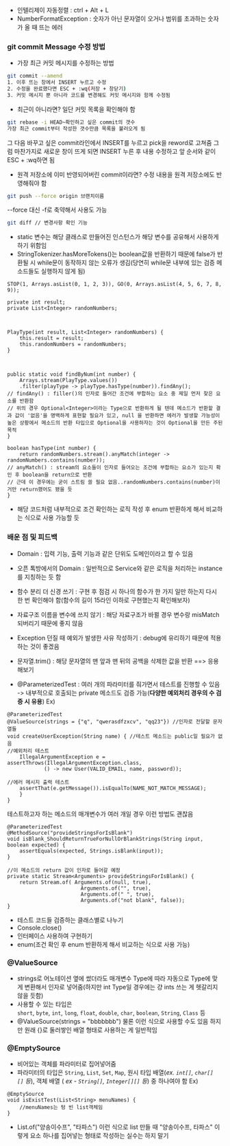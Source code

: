 - 인텔리제이 자동정렬 : ctrl + Alt + L
- NumberFormatException : 숫자가 아닌 문자열이 오거나 범위를 초과하는 숫자가 올 때 뜨는 에러
### git commit Message 수정 방법
- 가장 최근 커밋 메시지를 수정하는 방법
```bash
git commit --amend
1. 이후 뜨는 창에서 INSERT 누르고 수정
2. 수정을 완료했다면 ESC + :wq(저장 + 창닫기)
3. 커밋 메시지 뿐 아니라 코드를 변경해도 커밋 메시지와 함께 수정됨
```
- 최근이 아니라면? 일단 커밋 목록을 확인해야 함
```bash
git rebase -i HEAD~확인하고 싶은 commit의 갯수
가장 최근 commit부터 작성한 갯수만큼 목록을 불러오게 됨
```
그 다음 바꾸고 싶은 commit라인에서 INSERT를 누르고 pick을 reword로 고쳐줌
그럼 마찬가지로 새로운 창이 뜨게 되면 INSERT 누른 후 내용 수정하고 앞 순서와 같이 ESC + :wq하면 됨
- 원격 저장소에 이미 반영되어버린 commit이라면? 수정 내용을 원격 저장소에도 반영해줘야 함
```bash
git push --force origin 브랜치이름
```
--force 대신 -f로 축약해서 사용도 가능
```bash
git diff // 변경사항 확인 기능
```

- static 변수는 해당 클래스로 만들어진 인스턴스가 해당 변수를 공유해서 사용하게 하기 위함임
- StringTokenizer.hasMoreTokens()는 boolean값을 반환하기 때문에 false가 반환될 시 while문이 동작하지 않는 오류가 생김(당연히 while문 내부에 있는 검증 메소드들도 실행하지 않게 됨)

```
STOP(1, Arrays.asList(0, 1, 2, 3)), GO(0, Arrays.asList(4, 5, 6, 7, 8, 9));

private int result;
private List<Integer> randomNumbers;

  

PlayType(int result, List<Integer> randomNumbers) {
	this.result = result;
	this.randomNumbers = randomNumbers;
}

  

public static void findByNum(int number) {
	Arrays.stream(PlayType.values())
	.filter(playType -> playType.hasType(number)).findAny();
// findAny() : filler()의 인자로 들어간 조건에 부합하는 요소 중 제일 먼저 찾은 요소를 반환함
// 위의 경우 Optional<Integer>이라는 Type으로 반환하게 될 텐데 메소드가 반환할 결과 값이 '없음'을 명백하게 표현할 필요가 있고, null 을 반환하면 에러가 발생할 가능성이 높은 상황에서 메소드의 반환 타입으로 Optional을 사용하자는 것이 Optional을 만든 주된 목적
}

boolean hasType(int number) {
	return randomNumbers.stream().anyMatch(integer -> randomNumbers.contains(number));
// anyMatch() : stream의 요소들이 인자로 들어오는 조건에 부합하는 요소가 있는지 확인 후 boolean을 return으로 반환
// 근데 이 경우에는 굳이 스트림 쓸 필요 없음..randomNumbers.contains(number)이거만 return했어도 됐을 듯
}
```
- 해당 코드처럼 내부적으로 조건 확인하는 로직 작성 후 enum 반환하게 해서 비교하는 식으로 사용 가능할 듯

### 배운 점 및 피드백
- Domain : 입력 기능, 출력 기능과 같은 단위도 도메인이라고 할 수 있음
- 오픈 톡방에서의 Domain : 일반적으로 Service와 같은 로직을 처리하는 instance를 지칭하는 듯 함

- 함수 분리 더 신경 쓰기 : 구현 후 점검 시 하나의 함수가 한 가지 일만 하는지 다시 한 번 확인해야 함(함수의 길이 15라인 이하로 구현했는지 확인해보자)
- 자료구조 이름을 변수에 쓰지 않기 : 해당 자료구조가 바뀔 경우 변수랑 misMatch되버리기 때문에 좋지 않음
- Exception 던질 때 예외가 발생한 사유 작성하기 : debug에 유리하기 때문에 적용하는 것이 좋겠음
- 문자열.trim() : 해당 문자열의 맨 앞과 맨 뒤의 공백을 삭제한 값을 반환 ==> 응용해보기
- @ParameterizedTest : 여러 개의 파라미터를 줘가면서 테스트를 진행할 수 있음 -> 내부적으로 호출되는 private 메소드도 검증 가능(**다양한 예외처리 경우의 수 검증 시 유용**)
Ex)
```
@ParameterizedTest
@ValueSource(strings = {"q", "qwerasdfzxcv", "qq23"}) //인자로 전달할 문자열들
void createUserException(String name) { //테스트 메소드는 public일 필요가 없음
//예외처리 테스트
	IllegalArgumentException e = assertThrows(IllegalArgumentException.class,
			() -> new User(VALID_EMAIL, name, password)); 

//에러 메시지 출력 테스트
	assertThat(e.getMessage()).isEqualTo(NAME_NOT_MATCH_MESSAGE);
	} 
}
```
테스트하고자 하는 메소드의 매개변수가 여러 개일 경우 이런 방법도 괜찮음 
```
@ParameterizedTest
@MethodSource("provideStringsForIsBlank") 
void isBlank_ShouldReturnTrueForNullOrBlankStrings(String input, boolean expected) { 
	assertEquals(expected, Strings.isBlank(input)); 
} 

//이 메소드의 return 값이 인자로 들어갈 예정
private static Stream<Arguments> provideStringsForIsBlank() { 
	return Stream.of( Arguments.of(null, true), 
						Arguments.of("", true), 
						Arguments.of(" ", true), 
						Arguments.of("not blank", false)); 
}
```
- 테스트 코드들 검증하는 클래스별로 나누기
- Console.close()
- 인터페이스 사용하여 구현하기
- enum(조건 확인 후 enum 반환하게 해서 비교하는 식으로 사용 가능)

### @ValueSource
- strings로 어노테이션 옆에 썼더라도 매개변수 Type에 따라 자동으로 Type에 맞게 변환해서 인자로 넣어줌(하지만 int Type일 경우에는 걍 ints 쓰는 게 헷갈리지 않을 듯함)
- 사용할 수 있는 타입은 `short`, `byte`, `int`, `long`, `float`, `double`, `char`, `boolean`, `String`, `Class` 등
- @ValueSource(strings = "bbbbbbb") 물론 이런 식으로 사용할 수도 있음 하지만 원래 {}로 둘러쌓인 배열 형태로 사용하는 게 일반적임
### @EmptySource
- 비어있는 객체를 파라미터로 집어넣어줌
- 파라미터의 타입은 `String`, `List`, `Set`, `Map`, 원시 타입 배열(_ex. `int[]`, `char[][]` 등_), 객체 배열
( _ex - `String[]`, `Integer[][]` 등_) 중 하나여야 함
Ex) 
```
@EmptySource  
void isExistTest(List<String> menuNames) {  
	//menuNames는 텅 빈 list객체임 
}
```

- List.of("양송이수프", "타파스") 이런 식으로 list 만들 때 "양송이수프, 타파스" 이렇게 요소 하나를 집어넣는 형태로 작성하는 실수는 하지 말기